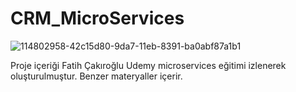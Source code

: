 # CRM_MicroServices

![114802958-42c15d80-9da7-11eb-8391-ba0abf87a1b1](https://github.com/fatihdonmez-dev/MicroServices/assets/108262314/6a6d3e05-98cc-42a2-b933-dfec1b060764)

Proje içeriği Fatih Çakıroğlu Udemy microservices eğitimi izlenerek oluşturulmuştur. Benzer materyaller içerir.
